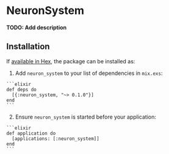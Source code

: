 # NeuronSystem

**TODO: Add description**

## Installation

If [available in Hex](https://hex.pm/docs/publish), the package can be installed as:

  1. Add `neuron_system` to your list of dependencies in `mix.exs`:

    ```elixir
    def deps do
      [{:neuron_system, "~> 0.1.0"}]
    end
    ```

  2. Ensure `neuron_system` is started before your application:

    ```elixir
    def application do
      [applications: [:neuron_system]]
    end
    ```


